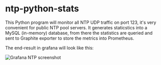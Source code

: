 # ntp-python-stats
This Python program will monitor all NTP UDP traffic on port 123, it's very convenient for public NTP pool servers.
It generates staticstics into a MySQL (in-memory) database, from there the statistics are queried and sent to Graphite exporter
to store the metrics into Prometheus.

The end-result in grafana will look like this:

![Grafana NTP screenshot](image/ntp.jpg)
